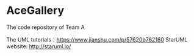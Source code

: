 # AceGallery
The code repository of Team A


The UML tutorials：https://www.jianshu.com/p/57620b762160
StarUML website: http://staruml.io/
